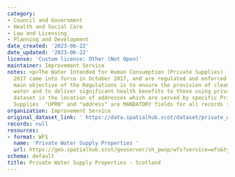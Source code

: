 ```yaml
---
category:
- Council and Government
- Health and Social Care
- Law and Licensing
- Planning and Development
date_created: '2023-06-22'
date_updated: '2023-06-22'
license: 'Custom licence: Other (Not Open)'
maintainer: Improvement Service
notes: <p>The Water Intended for Human Consumption (Private Supplies) (Scotland) Regulations
  2017 came into force in October 2017, and are regulated and enforced by Local Authorities.  The
  main objective of the Regulations is to ensure the provision of clean, safe drinking
  water and to deliver significant health benefits to those using private water supplies.  This
  dataset is the location of addresses which are served by specific Private Water
  Supplies  "UPRN" and "address" are MANDATORY fields for all records in this dataset.</p>
organization: Improvement Service
original_dataset_link: ' https://data.spatialhub.scot/dataset/private_water_supply_properties-is'
records: null
resources:
- format: WFS
  name: 'Private Water Supply Properties '
  url: https://geo.spatialhub.scot/geoserver/sh_pwsp/wfs?service=wfs&typeName=sh_pwsp:pub_pwsp
schema: default
title: Private Water Supply Properties - Scotland
---
```

